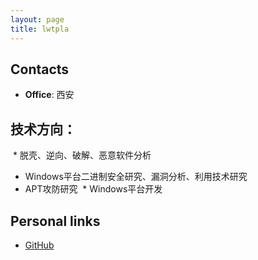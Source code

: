 ```yaml
---
layout: page
title: lwtpla
---
```



## Contacts

- **Office**: 西安

## 技术方向：
  * 脱壳、逆向、破解、恶意软件分析
  * Windows平台二进制安全研究、漏洞分析、利用技术研究
  * APT攻防研究
  * Windows平台开发

## Personal links
- [GitHub](https://github.com/lwtpla)
